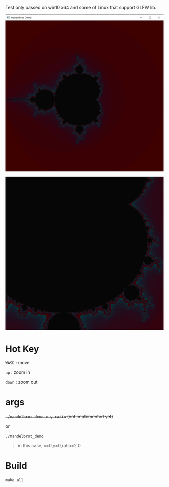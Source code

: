 Test only passed on win10 x64 and some of Linux that support GLFW lib.

![image-20200506120107811](README.assets/image-20200506120107811.png)

![image-20200506123522089](README.assets/image-20200506123522089.png)

# Hot Key

`WASD` : move

`up` : zoom in

`down` : zoom out

# args

~~`./mandelbrot_demo x y ratio` (not implemented yet)~~

or

`./mandelbrot_demo` 

> in this case, x=0,y=0,ratio=2.0

# Build
`make all`